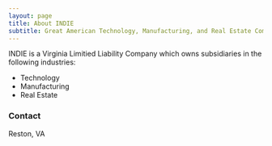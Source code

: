 ```yaml
---
layout: page
title: About INDIE
subtitle: Great American Technology, Manufacturing, and Real Estate Companies
---
```


INDIE is a Virginia Limitied Liability Company which owns subsidiaries in the following industries:
- Technology
- Manufacturing
- Real Estate

### Contact

Reston, VA

